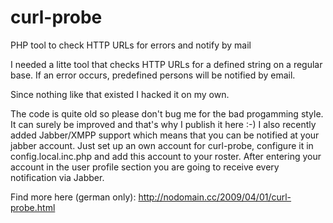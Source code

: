 curl-probe
==========

PHP tool to check HTTP URLs for errors and notify by mail

I needed a litte tool that checks HTTP URLs for a defined string on a regular base. If an error occurs, predefined persons will be notified by email.

Since nothing like that existed I hacked it on my own.


The code is quite old so please don't bug me for the bad progamming style. It can surely be improved and that's why I publish it here :-)
I also recently added Jabber/XMPP support which means that you can be notified at your jabber account. Just set up an own account for curl-probe, configure it in config.local.inc.php and add this account to your roster. After entering your account in the user profile section you are going to receive every notification via Jabber.

Find more here (german only): http://nodomain.cc/2009/04/01/curl-probe.html
